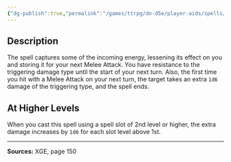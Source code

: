 ```yaml
---
{"dg-publish":true,"permalink":"/games/ttrpg/dn-d5e/player-aids/spells/level-1/absorb-elements/","tags":["ttrpg/dnd/5e","somatic","spell"],"noteIcon":""}
---
```



## Description
The spell captures some of the incoming energy, lessening its effect on you and storing it for your next Melee Attack.
You have resistance to the triggering damage type until the start of your next turn.
Also, the first time you hit with a Melee Attack on your next turn, the target takes an extra `1d6` damage of the triggering type, and the spell ends.

## At Higher Levels
When you cast this spell using a spell slot of 2nd level or higher, the extra damage increases by `1d6` for each slot level above 1st.

---

**Sources:** XGE, page 150
